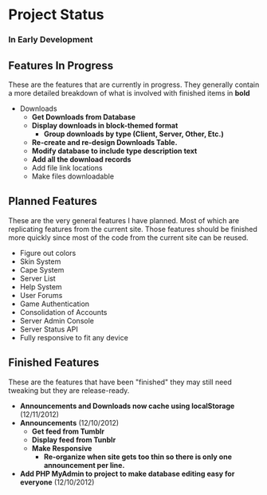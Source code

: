 Project Status
===============
### In Early Development

Features In Progress
---------------------
These are the features that are currently in progress.  They generally contain a more detailed
breakdown of what is involved with finished items in **bold**
*   Downloads
    *   **Get Downloads from Database**
    *   **Display downloads in block-themed format**
        *   **Group downloads by type (Client, Server, Other, Etc.)**
    *   **Re-create and re-design Downloads Table.**
    *   **Modify database to include type description text**
    *   **Add all the download records**
    *   Add file link locations
    *   Make files downloadable

Planned Features
-----------------
These are the very general features I have planned.  Most of which are replicating features from the current
site.  Those features should be finished more quickly since most of the code from the current site can be
reused.

*   Figure out colors
*   Skin System
*   Cape System
*   Server List
*   Help System
*   User Forums
*   Game Authentication
*   Consolidation of Accounts
*   Server Admin Console
*   Server Status API
*   Fully responsive to fit any device

Finished Features
-----------------
These are the features that have been "finished" they may still need tweaking
but they are release-ready.

*   **Announcements and Downloads now cache using localStorage** (12/11/2012)
*   **Announcements** (12/10/2012)
    *   **Get feed from Tumblr**
    *   **Display feed from Tunblr**
    *   **Make Responsive**
        *   **Re-organize when site gets too thin so there is only one announcement per line.**
*   **Add PHP MyAdmin to project to make database editing easy for everyone** (12/10/2012)